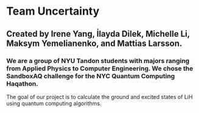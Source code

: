 # Team Uncertainty
## Created by Irene Yang, İlayda Dilek, Michelle Li, Maksym Yemelianenko, and Mattias Larsson.

### We are a group of NYU Tandon students with majors ranging from Applied Physics to Computer Engineering. We chose the SandboxAQ challenge for the NYC Quantum Computing Haqathon.

The goal of our project is to calculate the ground and excited states of LiH using quantum computing algorithms. 
